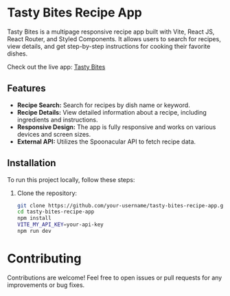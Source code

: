 # Tasty Bites Recipe App

Tasty Bites is a multipage responsive recipe app built with Vite, React JS, React Router, and Styled Components. It allows users to search for recipes, view details, and get step-by-step instructions for cooking their favorite dishes.

Check out the live app: [Tasty Bites](https://tasty-bites-parveen.netlify.app/)

## Features

- **Recipe Search:** Search for recipes by dish name or keyword.
- **Recipe Details:** View detailed information about a recipe, including ingredients and instructions.
- **Responsive Design:** The app is fully responsive and works on various devices and screen sizes.
- **External API:** Utilizes the Spoonacular API to fetch recipe data.

## Installation

To run this project locally, follow these steps:

1. Clone the repository:

   ```bash
   git clone https://github.com/your-username/tasty-bites-recipe-app.git
   cd tasty-bites-recipe-app
   npm install
   VITE_MY_API_KEY=your-api-key
   npm run dev
   
# Contributing

Contributions are welcome! Feel free to open issues or pull requests for any improvements or bug fixes.
